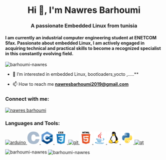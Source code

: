 <h1 align="center">Hi 👋, I'm Nawres Barhoumi</h1>
<h3 align="center">A passionate Embedded Linux from tunisia</h3>
<h4>I am currently an industrial computer engineering student at ENETCOM Sfax. Passionate about embedded Linux, I am actively engaged in acquiring technical and practical skills to become a recognized specialist in this constantly evolving field.</h4>

<p align="left"> <img src="https://komarev.com/ghpvc/?username=barhoumi-nawres&label=Profile%20views&color=0e75b6&style=flat" alt="barhoumi-nawres" /> </p>

- 🌱 I’m interested in embedded Linux, bootloaders,yocto ,.....**

- 📫 How to reach me **nawresbarhoumi2019@gmail.com**

<h3 align="left">Connect with me:</h3>
<p align="left">
<a href="[https://linkedin.com/in/nawres barhoumi](https://www.linkedin.com/in/nawres-barhoumi-199119206/)" target="blank"><img align="center" src="https://raw.githubusercontent.com/rahuldkjain/github-profile-readme-generator/master/src/images/icons/Social/linked-in-alt.svg" alt="nawres barhoumi" height="30" width="40" /></a>
</p>

<h3 align="left">Languages and Tools:</h3>
<p align="left"> <a href="https://www.arduino.cc/" target="_blank" rel="noreferrer"> <img src="https://cdn.worldvectorlogo.com/logos/arduino-1.svg" alt="arduino" width="40" height="40"/> </a> <a href="https://www.cprogramming.com/" target="_blank" rel="noreferrer"> <img src="https://raw.githubusercontent.com/devicons/devicon/master/icons/c/c-original.svg" alt="c" width="40" height="40"/> </a> <a href="https://www.w3schools.com/cpp/" target="_blank" rel="noreferrer"> <img src="https://raw.githubusercontent.com/devicons/devicon/master/icons/cplusplus/cplusplus-original.svg" alt="cplusplus" width="40" height="40"/> </a> <a href="https://www.w3schools.com/css/" target="_blank" rel="noreferrer"> <img src="https://raw.githubusercontent.com/devicons/devicon/master/icons/css3/css3-original-wordmark.svg" alt="css3" width="40" height="40"/> </a> <a href="https://git-scm.com/" target="_blank" rel="noreferrer"> <img src="https://www.vectorlogo.zone/logos/git-scm/git-scm-icon.svg" alt="git" width="40" height="40"/> </a> <a href="https://www.w3.org/html/" target="_blank" rel="noreferrer"> <img src="https://raw.githubusercontent.com/devicons/devicon/master/icons/html5/html5-original-wordmark.svg" alt="html5" width="40" height="40"/> </a> <a href="https://www.java.com" target="_blank" rel="noreferrer"> <img src="https://raw.githubusercontent.com/devicons/devicon/master/icons/java/java-original.svg" alt="java" width="40" height="40"/> </a> <a href="https://www.linux.org/" target="_blank" rel="noreferrer"> <img src="https://raw.githubusercontent.com/devicons/devicon/master/icons/linux/linux-original.svg" alt="linux" width="40" height="40"/> </a> <a href="https://www.python.org" target="_blank" rel="noreferrer"> <img src="https://raw.githubusercontent.com/devicons/devicon/master/icons/python/python-original.svg" alt="python" width="40" height="40"/> </a> <a href="https://www.qt.io/" target="_blank" rel="noreferrer"> <img src="https://upload.wikimedia.org/wikipedia/commons/0/0b/Qt_logo_2016.svg" alt="qt" width="40" height="40"/> </a> </p>

<p><img align="left" src="https://github-readme-stats.vercel.app/api/top-langs?username=barhoumi-nawres&show_icons=true&locale=en&layout=compact" alt="barhoumi-nawres" /></p>

<p>&nbsp;<img align="center" src="https://github-readme-stats.vercel.app/api?username=barhoumi-nawres&show_icons=true&locale=en" alt="barhoumi-nawres" /></p>



